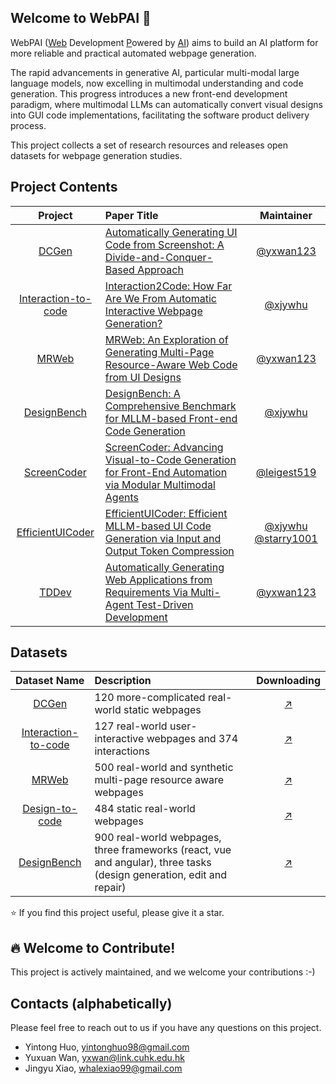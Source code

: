 
## Welcome to WebPAI 👋

WebPAI (<ins>Web</ins> Development <ins>P</ins>owered by <ins>AI</ins>) aims to build an AI platform for more reliable and practical automated webpage generation.

The rapid advancements in generative AI, particular multi-modal large language models, now excelling in multimodal understanding and code generation.
This progress introduces a new front-end development paradigm, where multimodal LLMs can automatically convert visual designs into GUI code implementations, facilitating the software product delivery process.

This project collects a set of research resources and releases open datasets for webpage generation studies.  


## Project Contents

| Project | Paper Title  | Maintainer |
|:------:|:--------| :------:|
| [DCGen](https://github.com/WebPAI/DCGen)  | [Automatically Generating UI Code from Screenshot: A Divide-and-Conquer-Based Approach](https://arxiv.org/pdf/2406.16386) | [@yxwan123](https://github.com/yxwan123/) |
| [Interaction-to-code](https://github.com/WebPAI/Interaction2Code) | [Interaction2Code: How Far Are We From Automatic Interactive Webpage Generation?](https://arxiv.org/pdf/2411.03292) | [@xjywhu](https://github.com/xjywhu) |
| [MRWeb](https://github.com/WebPAI/MRWeb) | [MRWeb: An Exploration of Generating Multi-Page Resource-Aware Web Code from UI Designs](https://arxiv.org/pdf/2412.15310) | [@yxwan123](https://github.com/yxwan123/) |
| [DesignBench](https://github.com/WebPAI/DesignBench) | [DesignBench: A Comprehensive Benchmark for MLLM-based Front-end Code Generation](https://arxiv.org/pdf/2506.06251) | [@xjywhu](https://github.com/xjywhu) |
| [ScreenCoder](https://github.com/leigest519/ScreenCoder) | [ScreenCoder: Advancing Visual-to-Code Generation for Front-End Automation via Modular Multimodal Agents](https://arxiv.org/pdf/2507.22827) | [@leigest519](https://github.com/leigest519) |
| [EfficientUICoder](https://github.com/WebPAI/EfficientUICoder) | [EfficientUICoder: Efficient MLLM-based UI Code Generation via Input and Output Token Compression](https://arxiv.org/pdf/2509.12159) | [@xjywhu](https://github.com/xjywhu) [@starry1001](https://github.com/starry1001) |
| [TDDev](https://github.com/yxwan123/TDDev) | [Automatically Generating Web Applications from Requirements Via Multi-Agent Test-Driven Development](https://arxiv.org/abs/2509.25297) | [@yxwan123](https://github.com/yxwan123/) |


## Datasets

| Dataset Name | Description | Downloading |
|:------:|:--------| :------:|
| [DCGen](https://github.com/WebPAI/DCGen)  | 120 more-complicated real-world static webpages | [:arrow_upper_right:​](https://github.com/yxwan123/DCGen) |
| [Interaction-to-code](https://github.com/WebPAI/Interaction2Code)  | 127 real-world user-interactive webpages and 374 interactions | [:arrow_upper_right:](https://github.com/WebPAI/Interaction2Code) |
| [MRWeb](https://github.com/WebPAI/MRWeb) | 500 real-world and synthetic multi-page resource aware webpages | [:arrow_upper_right:](https://github.com/WebPAI/MRWeb) |
| [Design-to-code](https://salt-nlp.github.io/Design2Code)  | 484 static real-world webpages | [:arrow_upper_right:](https://huggingface.co/datasets/SALT-NLP/Design2Code) |
| [DesignBench](https://github.com/WebPAI/DesignBench)  | 900 real-world webpages, three frameworks (react, vue and angular), three tasks (design generation, edit and repair) | [:arrow_upper_right:](https://github.com/WebPAI/DesignBench) |


⭐ If you find this project useful, please give it a star.

## 🔥 Welcome to Contribute!

This project is actively maintained, and we welcome your contributions :-)

## Contacts (alphabetically)

Please feel free to reach out to us if you have any questions on this project. 

- Yintong Huo, yintonghuo98@gmail.com
- Yuxuan Wan, yxwan@link.cuhk.edu.hk
- Jingyu Xiao, whalexiao99@gmail.com
